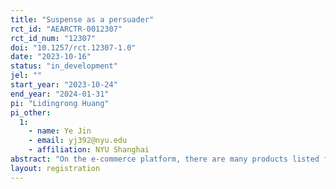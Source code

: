 ```yaml
---
title: "Suspense as a persuader"
rct_id: "AEARCTR-0012307"
rct_id_num: "12307"
doi: "10.1257/rct.12307-1.0"
date: "2023-10-16"
status: "in_development"
jel: ""
start_year: "2023-10-24"
end_year: "2024-01-31"
pi: "Lidingrong Huang"
pi_other:
  1:
    - name: Ye Jin
    - email: yj392@nyu.edu
    - affiliation: NYU Shanghai
abstract: "On the e-commerce platform, there are many products listed for sale online. We can search for the products we want to buy and we click on the product thumbnails and be taken to a detailed online product page where the purchase decisions can be made. For a given product, we can create 3 parallel online product pages. People are randomised into one of them upon clicking on the product and randomisation is at individual-customer level using their unique customer IDs. In this field experiment we use the elements of suspense and surprise to persuade online customers to make favourable purchase decisions. We randomise customers into one control and two treatment groups. We explore how suspense influences customer behaviour."
layout: registration
---
```


